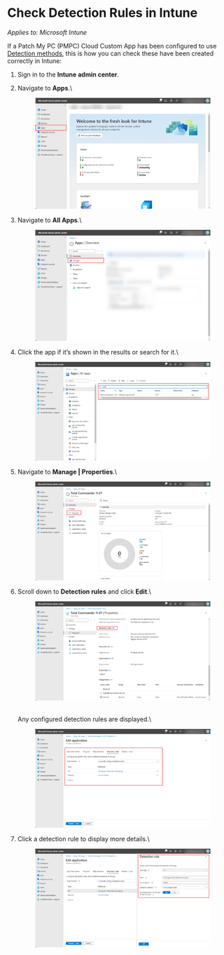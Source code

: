 # Check Detection Rules in Intune

_Applies to: Microsoft Intune_

If a Patch My PC (PMPC) Cloud Custom App has been configured to use [Detection methods](../../custom-apps/create-a-custom-app/#configure-native-detection-rules), this is how you can check these have been created correctly in Intune:

1. Sign in to the **Intune admin center**.
2.  Navigate to **Apps**.\


    <figure><img src="../../../_images/gitbook/image (2220).png" alt="Navigating to “Apps”"><figcaption></figcaption></figure>


3.  Navigate to **All Apps**.\


    <figure><img src="../../../_images/gitbook/image (2221).png" alt="Navigating to “All Apps”"><figcaption></figcaption></figure>


4.  Click the app if it’s shown in the results or search for it.\


    <figure><img src="../../../_images/gitbook/image (227).png" alt="Clicking the app if it’s shown in the results or searching for it"><figcaption></figcaption></figure>


5.  Navigate to **Manage | Properties**.\


    <figure><img src="../../../_images/gitbook/image (228).png" alt="Navigating to “Manage | Properties”"><figcaption></figcaption></figure>


6.  Scroll down to **Detection rules** and click **Edit**.\


    <figure><img src="../../../_images/gitbook/image (229).png" alt="Scrolling down to “Detection rules” and clicking “Edit”"><figcaption></figcaption></figure>

    \
    Any configured detection rules are displayed.\


    <figure><img src="../../../_images/gitbook/image (230).png" alt="Any configured detection rules are displayed."><figcaption></figcaption></figure>


7.  Click a detection rule to display more details.\


    <figure><img src="../../../_images/gitbook/image (231).png" alt="Clicking a detection rule to display more details"><figcaption></figcaption></figure>
